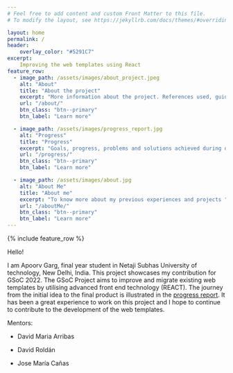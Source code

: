 ```yaml
---
# Feel free to add content and custom Front Matter to this file.
# To modify the layout, see https://jekyllrb.com/docs/themes/#overriding-theme-defaults

layout: home
permalink: /
header:
    overlay_color: "#5291C7"
excerpt:
    Improving the web templates using React
feature_row:
  - image_path: /assets/images/about_project.jpeg
    alt: "About"
    title: "About the project"
    excerpt: "More information about the project. References used, guides, articles, etc."
    url: "/about/"
    btn_class: "btn--primary"
    btn_label: "Learn more" 

  - image_path: /assets/images/progress_report.jpg
    alt: "Progress"
    title: "Progress"
    excerpt: "Goals, progress, problems and solutions achieved during development"
    url: "/progress/"
    btn_class: "btn--primary"
    btn_label: "Learn more"

  - image_path: /assets/images/about.jpg
    alt: "About Me"
    title: "About me"
    excerpt: "To know more about my previous experiences and projects "
    url: "/aboutMe/"
    btn_class: "btn--primary"
    btn_label: "Learn more"  
---
```



{% include feature_row %}

Hello!

I am Apoorv Garg, final year student in Netaji Subhas University of technology, New Delhi, India. This project showcases my contribution for GSoC 2022. The GSoC Project aims to improve and migrate existing web templates by utilising advanced front end technology (REACT). The journey from the initial idea to the final product is illustrated in the [progress report]({{site.url}}/gsoc2022-Apoorv_Garg/progress/). It has been a great experience to work on this project and I hope to continue to contribute to the development of the web templates.

Mentors:

* David Maria Arribas

* David Roldán

* Jose María Cañas